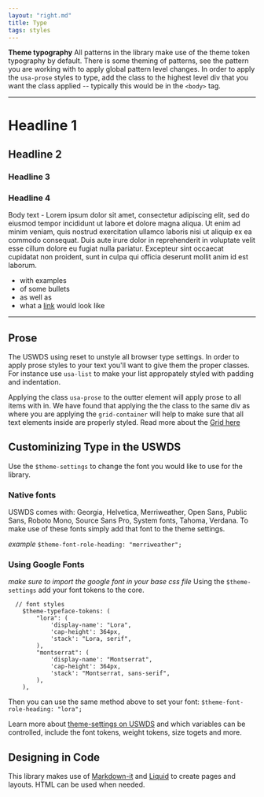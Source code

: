 ```yaml
---
layout: "right.md"
title: Type
tags: styles
---
```



<div class="usa-prose">

**Theme typography**
All patterns in the library make use of the theme token typography by default. There is some theming of patterns, see the pattern you are working with to apply global pattern level changes. In order to apply the `usa-prose` styles to type, add the class to the highest level div that you want the class applied -- typically this would be in the `<body>` tag.

---
# Headline 1

## Headline 2

### Headline 3

### Headline 4
Body text - Lorem ipsum dolor sit amet, consectetur adipiscing elit, sed do eiusmod tempor incididunt ut labore et dolore magna aliqua. Ut enim ad minim veniam, quis nostrud exercitation ullamco laboris nisi ut aliquip ex ea commodo consequat. Duis aute irure dolor in reprehenderit in voluptate velit esse cillum dolore eu fugiat nulla pariatur. Excepteur sint occaecat cupidatat non proident, sunt in culpa qui officia deserunt mollit anim id est laborum.

- with examples
- of some bullets
- as well as
- what a [link](/) would look like

---

## Prose
The USWDS using reset to unstyle all browser type settings. In order to apply prose styles to your text you'll want to give them the proper classes. For instance use `usa-list` to make your list appropately styled with padding and indentation.

Applying the class `usa-prose` to the outter element will apply prose to all items with in. We have found that applying the the class to the same div as where you are applying the `grid-container` will help to make sure that all text elements inside are properly styled. Read more about the [Grid here](/library/styles/grid/)

## Custominizing Type in the USWDS
Use the `$theme-settings` to change the font you would like to use for the library. 
### Native fonts
USWDS comes with: Georgia, Helvetica, Merriweather, Open Sans, Public Sans, Roboto Mono, Source Sans Pro, System fonts, Tahoma, Verdana. To make use of these fonts simply add that font to the theme settings.

_example_
`$theme-font-role-heading: "merriweather";`

### Using Google Fonts
_make sure to import the google font in your base css file_
Using the `$theme-settings` add your font tokens to the core.

```
  // font styles
    $theme-typeface-tokens: (
        "lora": (
            'display-name': "Lora", 
            'cap-height': 364px,
            'stack': "Lora, serif",
        ),
        "montserrat": (
            'display-name': "Montserrat", 
            'cap-height': 364px,
            'stack': "Montserrat, sans-serif",
        ),
    ),
```

Then you can use the same method above to set your font: `$theme-font-role-heading: "lora";`

Learn more about [theme-settings on USWDS](https://designsystem.digital.gov/documentation/settings/#typography-settings) and which variables can be controlled, include the font tokens, weight tokens, size togets and more.

## Designing in Code
This library makes use of [Markdown-it](https://markdown-it.github.io/) and [Liquid](/https://cloudcannon.com/cheat-sheets/jekyll/) to create pages and layouts. HTML can be used when needed.

</div>